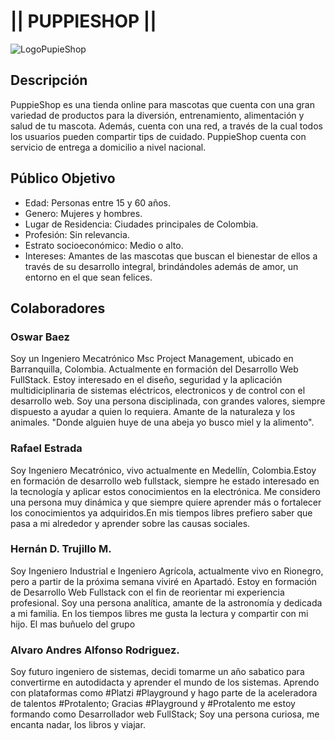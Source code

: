 # || PUPPIESHOP ||

![LogoPupieShop](https://user-images.githubusercontent.com/91704080/143088703-6ddc1b18-a004-419d-a22e-e754f7e5e2d2.png)


## Descripción
PuppieShop es una tienda online para mascotas que cuenta con una gran variedad de productos para la diversión, entrenamiento, alimentación y salud de tu mascota. Además, cuenta con una red, a través de la cual todos los usuarios pueden compartir tips de cuidado. PuppieShop cuenta con servicio de entrega a domicilio a nivel nacional.

## Público Objetivo
- Edad: Personas entre 15 y 60 años.
- Genero: Mujeres y hombres.
- Lugar de Residencia: Ciudades principales de Colombia.
- Profesión: Sin relevancia.
- Estrato socioeconómico: Medio o alto.
- Intereses: Amantes de las mascotas que buscan el bienestar de ellos a través de su desarrollo integral, brindándoles además de amor, un entorno en el que sean felices.

## Colaboradores

### Oswar Baez
Soy un Ingeniero Mecatrónico Msc Project Management,  ubicado en Barranquilla, Colombia. Actualmente en formación del Desarrollo Web FullStack. Estoy interesado en el diseño, seguridad y la aplicación multidiciplinaria de sistemas eléctricos, electronicos y de control con el desarrollo web.
Soy una persona disciplinada, con grandes valores, siempre dispuesto a ayudar a quien lo requiera.
Amante de la naturaleza y los animales. "Donde alguien huye de una abeja yo busco miel y la alimento".

### Rafael Estrada
Soy Ingeniero Mecatrónico, vivo actualmente en Medellín, Colombia.Estoy en formación de desarrollo web fullstack, siempre he estado interesado en la tecnología y aplicar estos conocimientos en la electrónica.
Me considero una persona muy dinámica y que siempre quiere aprender más o fortalecer los conocimientos ya adquiridos.En mis tiempos libres prefiero saber que pasa a mi alrededor y aprender sobre las causas sociales.

### Hernán D. Trujillo M.
Soy Ingeniero Industrial e Ingeniero Agrícola, actualmente vivo en Rionegro, pero a partir de la próxima semana viviré en Apartadó. Estoy en formación de Desarrollo Web Fullstack con el fin de reorientar mi experiencia profesional.
Soy una persona analítica, amante de la astronomía y dedicada a mi familia. En los tiempos libres me gusta la lectura y compartir con mi hijo.
El mas buñuelo del grupo

### Alvaro Andres Alfonso Rodriguez.

Soy futuro ingeniero de sistemas, decidi tomarme un año sabatico para convertirme en autodidacta y aprender el mundo de los sistemas. Aprendo con plataformas como #Platzi #Playground y hago parte de la aceleradora de talentos #Protalento; Gracias  #Playground y #Protalento me estoy formando como Desarrollador web FullStack; Soy una persona curiosa, me encanta nadar, los libros y viajar. 

